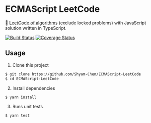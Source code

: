 # ECMAScript LeetCode

:whale: [LeetCode of algorithms](https://leetcode.com/problemset/algorithms/) (exclude locked problems) with JavaScript solution written in TypeScript.

[![Build Status](https://img.shields.io/circleci/project/github/Shyam-Chen/ECMAScript-LeetCode/master.svg)](https://circleci.com/gh/Shyam-Chen/ECMAScript-LeetCode)
[![Coverage Status](https://img.shields.io/codecov/c/github/Shyam-Chen/ECMAScript-LeetCode/master.svg)](https://codecov.io/gh/Shyam-Chen/ECMAScript-LeetCode)

## Usage

1. Clone this project

```bash
$ git clone https://github.com/Shyam-Chen/ECMAScript-LeetCode
$ cd ECMAScript-LeetCode
```

2. Install dependencies

```bash
$ yarn install
```

3. Runs unit tests

```bash
$ yarn test
```
